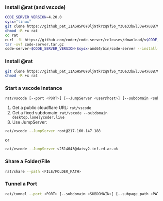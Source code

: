 ### Install @rat (and vscode)
```bash
CODE_SERVER_VERSION=4.20.0
sysx="linux"
git clone https://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@github.com/ankanbhunia/rat.git
chmod -R +x rat
cd rat
curl -fL https://github.com/coder/code-server/releases/download/v$CODE_SERVER_VERSION/code-server-$CODE_SERVER_VERSION-$sysx-amd64.tar.gz > code-server.tar.gz
tar -xvf code-server.tar.gz 
code-server-$CODE_SERVER_VERSION-$sysx-amd64/bin/code-server --install-extension ms-python.python --force  --extensions-dir vscode-extensions_dir
```


### Install @rat
```bash
git clone https://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@github.com/ankanbhunia/rat.git
chmod -R +x rat
```

### Start a vscode instance

```bash
rat/vscode [--port <PORT>] [--JumpServer <user@host>] [--subdomain <subdomain>]
```  

1. Get a public cloudflare URL: ```rat/vscode```
2. Get a fixed subdomain: ```rat/vscode --subdomain desktop.lonelycoder.live```
3. Use JumpServer:
```bash
rat/vscode --JumpServer root@217.160.147.188
```
or
```bash
rat/vscode --JumpServer s2514643@daisy2.inf.ed.ac.uk
```
### Share a Folder/File

```bash
rat/share --path <FILE/FOLDER_PATH>
```

### Tunnel a Port

```bash
rat/tunnel --port <PORT> [--subdomain <SUBDOMAIN>] [--subpage_path <PATH>]
```

